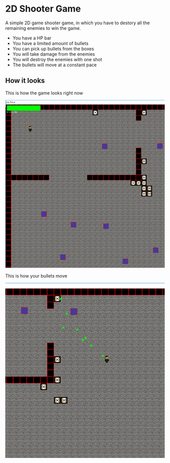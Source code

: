 # 2D Shooter Game

A simple 2D game shooter game, in which you have to destory all the remaining enemies to win the game.
* You have a HP bar
* You have a limited amount of bullets
* You can pick up bullets from the boxes
* You will take damage from the enemies
* You will destroy the enemies with one shot
* The bullets will move at a constant pace

## How it looks

This is how the game looks right now

![alt text](https://github.com/andrei-voia/2D_shooter_game/blob/master/Screenshot_1.png "game")

This is how your bullets move

![alt text](https://github.com/andrei-voia/2D_shooter_game/blob/master/Screenshot_2.png "game")

